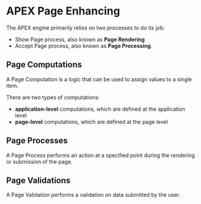 # APEX Page Enhancing

The APEX engine primarily relies on two processes to do its job:
- Show Page process, also known as **Page Rendering**
- Accept Page process, also known as **Page Processing**.

## Page Computations

A Page Computation is a logic that can be used to assign values to a single item. 

There are two types of computations:
- **application-level** computations, which are defined at the application level
- **page-level** computations, which are defined at the page level

## Page Processes

A Page Process performs an action at a specified point during the rendering or submission of the page.

## Page Validations

A Page Validation performs a validation on data submitted by the user.
